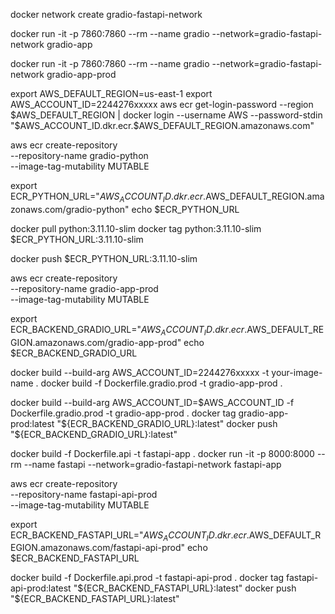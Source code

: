 docker network create gradio-fastapi-network

docker run -it -p 7860:7860 --rm --name gradio --network=gradio-fastapi-network gradio-app

docker run -it -p 7860:7860 --rm --name gradio --network=gradio-fastapi-network gradio-app-prod


export AWS_DEFAULT_REGION=us-east-1
export AWS_ACCOUNT_ID=2244276xxxxx
aws ecr get-login-password --region $AWS_DEFAULT_REGION | docker login --username AWS --password-stdin "$AWS_ACCOUNT_ID.dkr.ecr.$AWS_DEFAULT_REGION.amazonaws.com"

aws ecr create-repository \
  --repository-name gradio-python \
  --image-tag-mutability MUTABLE

export ECR_PYTHON_URL="$AWS_ACCOUNT_ID.dkr.ecr.$AWS_DEFAULT_REGION.amazonaws.com/gradio-python"
echo $ECR_PYTHON_URL

docker pull python:3.11.10-slim
docker tag python:3.11.10-slim $ECR_PYTHON_URL:3.11.10-slim

docker push $ECR_PYTHON_URL:3.11.10-slim


aws ecr create-repository \
  --repository-name gradio-app-prod \
  --image-tag-mutability MUTABLE

export ECR_BACKEND_GRADIO_URL="$AWS_ACCOUNT_ID.dkr.ecr.$AWS_DEFAULT_REGION.amazonaws.com/gradio-app-prod"
echo $ECR_BACKEND_GRADIO_URL

docker build --build-arg AWS_ACCOUNT_ID=2244276xxxxx -t your-image-name .
docker build -f Dockerfile.gradio.prod -t gradio-app-prod .

docker build --build-arg AWS_ACCOUNT_ID=$AWS_ACCOUNT_ID -f Dockerfile.gradio.prod -t gradio-app-prod .
docker tag gradio-app-prod:latest "${ECR_BACKEND_GRADIO_URL}:latest"
docker push "${ECR_BACKEND_GRADIO_URL}:latest"


docker build -f Dockerfile.api -t fastapi-app .
docker run -it -p 8000:8000 --rm --name fastapi --network=gradio-fastapi-network fastapi-app

aws ecr create-repository \
  --repository-name fastapi-api-prod \
  --image-tag-mutability MUTABLE

export ECR_BACKEND_FASTAPI_URL="$AWS_ACCOUNT_ID.dkr.ecr.$AWS_DEFAULT_REGION.amazonaws.com/fastapi-api-prod"
echo $ECR_BACKEND_FASTAPI_URL

docker build -f Dockerfile.api.prod -t fastapi-api-prod .
docker tag fastapi-api-prod:latest "${ECR_BACKEND_FASTAPI_URL}:latest"
docker push "${ECR_BACKEND_FASTAPI_URL}:latest"


